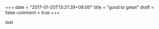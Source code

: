 +++
date = "2017-01-20T13:21:39+08:00"
title = "good to great"
draft = false
comment = true
+++

test